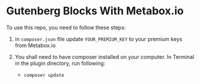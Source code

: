 # Gutenberg Blocks With Metabox.io

To use this repo, you need to follow these steps:

1. in `composer.json` file update `YOUR_PREMIUM_KEY` to your premium keys from Metabox.io

2. You shall need to have composer installed on your computer. In Terminal in the plugin directory, run following:
    * `composer update`
